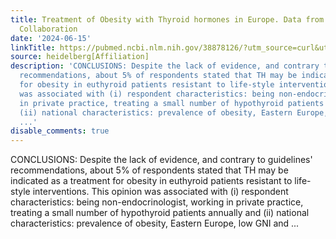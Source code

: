 ```yaml
---
title: Treatment of Obesity with Thyroid hormones in Europe. Data from the THESIS*
  Collaboration
date: '2024-06-15'
linkTitle: https://pubmed.ncbi.nlm.nih.gov/38878126/?utm_source=curl&utm_medium=rss&utm_campaign=pubmed-2&utm_content=1FakS-2QOkCT8HsMOQP1bCRQ4YzyumYOmxmF0moLsQ3dFB1E9V&fc=20220326224207&ff=20240616180959&v=2.18.0.post9+e462414
source: heidelberg[Affiliation]
description: 'CONCLUSIONS: Despite the lack of evidence, and contrary to guidelines''
  recommendations, about 5% of respondents stated that TH may be indicated as a treatment
  for obesity in euthyroid patients resistant to life-style interventions. This opinion
  was associated with (i) respondent characteristics: being non-endocrinologist, working
  in private practice, treating a small number of hypothyroid patients annually and
  (ii) national characteristics: prevalence of obesity, Eastern Europe, low GNI and
  ...'
disable_comments: true
---
```

CONCLUSIONS: Despite the lack of evidence, and contrary to guidelines' recommendations, about 5% of respondents stated that TH may be indicated as a treatment for obesity in euthyroid patients resistant to life-style interventions. This opinion was associated with (i) respondent characteristics: being non-endocrinologist, working in private practice, treating a small number of hypothyroid patients annually and (ii) national characteristics: prevalence of obesity, Eastern Europe, low GNI and ...